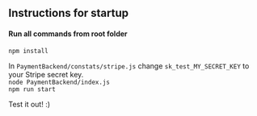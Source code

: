 <h2>Instructions for startup</h2>
<h4>Run all commands from root folder</h4>

  ```npm install```

In ```PaymentBackend/constats/stripe.js``` change ```sk_test_MY_SECRET_KEY``` to your Stripe secret key. <br>
  ```node PaymentBackend/index.js``` <br>
  ```npm run start``` <br>
  <p>Test it out! :)</p>

